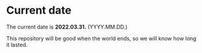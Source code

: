 # Current date

The current date is **2022.03.31.** (YYYY.MM.DD.)

This repository will be good when the world ends, so we will know how long it lasted.